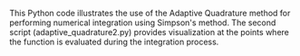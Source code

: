 This Python code illustrates the use of the Adaptive Quadrature method for performing numerical integration using Simpson's method. The second script (adaptive_quadrature2.py) provides visualization at the points where the function is evaluated during the integration process.
